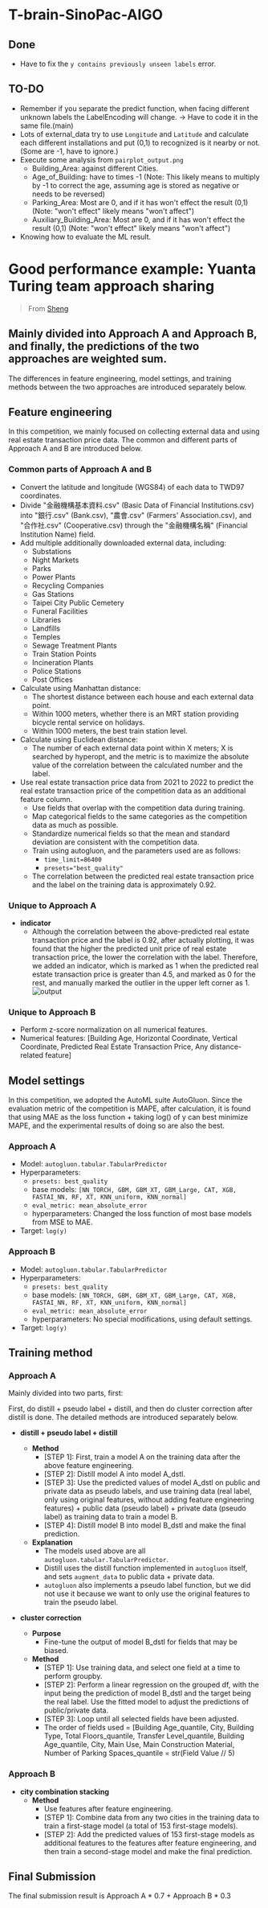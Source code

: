 # T-brain-SinoPac-AIGO
## Done
- Have to fix the `y contains previously unseen labels` error.

## TO-DO
- Remember if you separate the predict function, when facing different unknown labels the LabelEncoding will change. -> Have to code it in the same file.(main)
- Lots of external_data try to use `Longitude` and `Latitude` and calculate each different installations and put (0,1) to recognized is it nearby or not.(Some are -1, have to ignore.)
- Execute some analysis from `pairplot_output.png`
    - Building_Area: against different Cities.
    - Age_of_Building: have to times -1 (Note: This likely means to multiply by -1 to correct the age, assuming age is stored as negative or needs to be reversed)
    - Parking_Area: Most are 0, and if it has won't effect the result (0,1) (Note: "won't effect" likely means "won't affect")
    - Auxiliary_Building_Area: Most are 0, and if it has won't effect the result (0,1) (Note: "won't effect" likely means "won't affect")
- Knowing how to evaluate the ML result.


# Good performance example: Yuanta Turing team approach sharing
> From [Sheng](https://hackmd.io/@shengchichi23/AI-GO-Turing-team)
## Mainly divided into Approach A and Approach B, and finally, the predictions of the two approaches are weighted sum.
The differences in feature engineering, model settings, and training methods between the two approaches are introduced separately below.

## Feature engineering
In this competition, we mainly focused on collecting external data and using real estate transaction price data.
The common and different parts of Approach A and B are introduced below.

### Common parts of Approach A and B
- Convert the latitude and longitude (WGS84) of each data to TWD97 coordinates.
- Divide "金融機構基本資料.csv" (Basic Data of Financial Institutions.csv) into "銀行.csv" (Bank.csv), "農會.csv" (Farmers' Association.csv), and "合作社.csv" (Cooperative.csv) through the "金融機構名稱" (Financial Institution Name) field.
- Add multiple additionally downloaded external data, including:
  - Substations
  - Night Markets
  - Parks
  - Power Plants
  - Recycling Companies
  - Gas Stations
  - Taipei City Public Cemetery
  - Funeral Facilities
  - Libraries
  - Landfills
  - Temples
  - Sewage Treatment Plants
  - Train Station Points
  - Incineration Plants
  - Police Stations
  - Post Offices
- Calculate using Manhattan distance:
  - The shortest distance between each house and each external data point.
  - Within 1000 meters, whether there is an MRT station providing bicycle rental service on holidays.
  - Within 1000 meters, the best train station level.
- Calculate using Euclidean distance:
  - The number of each external data point within X meters; X is searched by hyperopt, and the metric is to maximize the absolute value of the correlation between the calculated number and the label.
- Use real estate transaction price data from 2021 to 2022 to predict the real estate transaction price of the competition data as an additional feature column.
  - Use fields that overlap with the competition data during training.
  - Map categorical fields to the same categories as the competition data as much as possible.
  - Standardize numerical fields so that the mean and standard deviation are consistent with the competition data.
  - Train using autogluon, and the parameters used are as follows:
    - `time_limit=86400`
    - `presets="best_quality"`
  - The correlation between the predicted real estate transaction price and the label on the training data is approximately 0.92.

### Unique to Approach A
- **indicator**
  - Although the correlation between the above-predicted real estate transaction price and the label is 0.92, after actually plotting, it was found that the higher the predicted unit price of real estate transaction price, the lower the correlation with the label. Therefore, we added an indicator, which is marked as 1 when the predicted real estate transaction price is greater than 4.5, and marked as 0 for the rest, and manually marked the outlier in the upper left corner as 1.
    ![output](ryQnf-3Ba.png)
### Unique to Approach B
- Perform z-score normalization on all numerical features.
- Numerical features: [Building Age, Horizontal Coordinate, Vertical Coordinate, Predicted Real Estate Transaction Price, Any distance-related feature]

## Model settings
In this competition, we adopted the AutoML suite AutoGluon.
Since the evaluation metric of the competition is MAPE, after calculation, it is found that using MAE as the loss function + taking log() of y can best minimize MAPE, and the experimental results of doing so are also the best.

### Approach A
- Model: `autogluon.tabular.TabularPredictor`
- Hyperparameters:
  - `presets: best_quality`
  - base models: `[NN_TORCH, GBM, GBM_XT, GBM_Large, CAT, XGB, FASTAI_NN, RF, XT, KNN_uniform, KNN_normal]`
  - `eval_metric: mean_absolute_error`
  - hyperparameters: Changed the loss function of most base models from MSE to MAE.
- Target: `log(y)`

### Approach B
- Model: `autogluon.tabular.TabularPredictor`
- Hyperparameters:
  - `presets: best_quality`
  - base models: `[NN_TORCH, GBM, GBM_XT, GBM_Large, CAT, XGB, FASTAI_NN, RF, XT, KNN_uniform, KNN_normal]`
  - `eval_metric: mean_absolute_error`
  - hyperparameters: No special modifications, using default settings.
- Target: `log(y)`

## Training method
### Approach A
Mainly divided into two parts, first:

First, do distill + pseudo label + distill, and then do cluster correction after distill is done. The detailed methods are introduced separately below.

- **distill + pseudo label + distill**
  - **Method**
    - [STEP 1]: First, train a model A on the training data after the above feature engineering.
    - [STEP 2]: Distill model A into model A_dstl.
    - [STEP 3]: Use the predicted values of model A_dstl on public and private data as pseudo labels, and use training data (real label, only using original features, without adding feature engineering features) + public data (pseudo label) + private data (pseudo label) as training data to train a model B.
    - [STEP 4]: Distill model B into model B_dstl and make the final prediction.
  - **Explanation**
    - The models used above are all `autogluon.tabular.TabularPredictor`.
    - Distill uses the distill function implemented in `autogluon` itself, and sets `augment_data` to public data + private data.
    - `autogluon` also implements a pseudo label function, but we did not use it because we want to only use the original features to train the pseudo label.

- **cluster correction**
  - **Purpose**
    - Fine-tune the output of model B_dstl for fields that may be biased.
  - **Method**
    - [STEP 1]: Use training data, and select one field at a time to perform groupby.
    - [STEP 2]: Perform a linear regression on the grouped df, with the input being the prediction of model B_dstl and the target being the real label. Use the fitted model to adjust the predictions of public/private data.
    - [STEP 3]: Loop until all selected fields have been adjusted.
    - The order of fields used = [Building Age_quantile, City, Building Type, Total Floors_quantile, Transfer Level_quantile, Building Age_quantile, City, Main Use, Main Construction Material, Number of Parking Spaces_quantile = str(Field Value // 5)

### Approach B
- **city combination stacking**
  - **Method**
    - Use features after feature engineering.
    - [STEP 1]: Combine data from any two cities in the training data to train a first-stage model (a total of 153 first-stage models).
    - [STEP 2]: Add the predicted values of 153 first-stage models as additional features to the features after feature engineering, and then train a second-stage model and make the final prediction.

## Final Submission
The final submission result is Approach A * 0.7 + Approach B * 0.3